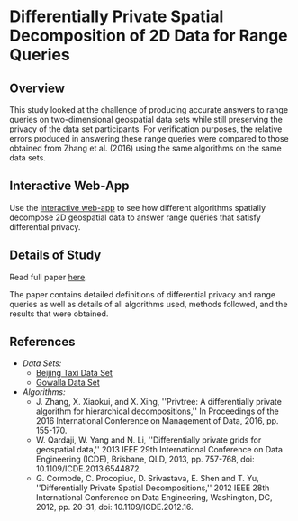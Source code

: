 # Differentially Private Spatial Decomposition of 2D Data for Range Queries

## Overview
This study looked at the challenge of producing
accurate answers to range queries on two-dimensional geospatial
data sets while still preserving the privacy of the data set
participants. For verification purposes, the relative errors produced in answering these range queries were compared to those obtained from Zhang et
al. (2016) using the same algorithms on the same data sets.

## Interactive Web-App

Use the [interactive web-app](https://private-range-queries.herokuapp.com/) to see how 
different algorithms spatially decompose 2D geospatial data
to answer range queries that satisfy differential privacy.

## Details of Study 
Read full paper [here](https://github.com/ruankie/differentially-private-range-queries/blob/main/paper.pdf).

The paper contains detailed definitions of differential privacy and
range queries as well as details of all algorithms used, methods
followed, and the results that were obtained.

## References
* *Data Sets:* 
    * [Beijing Taxi Data Set](http://snap.stanford.edu/data/loc-gowalla.html)
    * [Gowalla Data Set](https://www.microsoft.com/en-us/research/publication/t-drive-trajectory-data-sample/?from=http%3A%2F%2Fresearch.microsoft.com%2Fapps%2Fpubs%2F%3Fid%3D152883)
* *Algorithms:*
    * J. Zhang, X. Xiaokui, and X. Xing, ''Privtree: A differentially private algorithm for hierarchical decompositions,''
    In Proceedings of the 2016 International Conference on Management of Data, 2016, pp. 155-170.
    * W. Qardaji, W. Yang and N. Li, ''Differentially private grids for geospatial data,'' 
    2013 IEEE 29th International Conference on Data Engineering (ICDE), Brisbane, QLD, 2013, pp. 757-768, doi: 10.1109/ICDE.2013.6544872.
    * G. Cormode, C. Procopiuc, D. Srivastava, E. Shen and T. Yu, ''Differentially
	Private Spatial Decompositions,'' 2012 IEEE 28th International
	Conference on Data Engineering, Washington, DC, 2012, pp. 20-31, doi:
	10.1109/ICDE.2012.16.